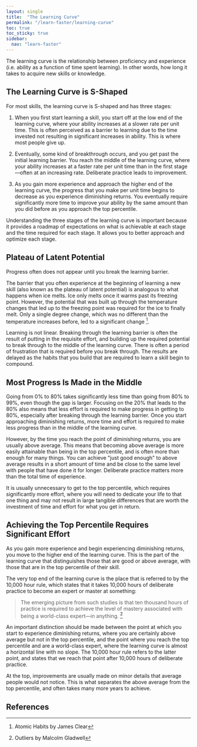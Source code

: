 ```yaml
---
layout: single
title:  "The Learning Curve"
permalink: "/learn-faster/learning-curve"
toc: true
toc_sticky: true
sidebar:
  nav: "learn-faster"
---
```


The learning curve is the relationship between proficiency and experience (i.e. ability as a function of time spent learning). In other words, how long it takes to acquire new skills or knowledge.

## The Learning Curve is S-Shaped

For most skills, the learning curve is S-shaped and has three stages:

1. When you first start learning a skill, you start off at the low end of the learning curve, where your ability increases at a slower rate per unit time. This is often perceived as a barrier to learning due to the time invested not resulting in significant increases in ability. This is where most people give up.

2. Eventually, some kind of breakthrough occurs, and you get past the initial learning barrier. You reach the middle of the learning curve, where your ability increases at a faster rate per unit time than in the first stage—often at an increasing rate. Deliberate practice leads to improvement.

3. As you gain more experience and approach the higher end of the learning curve, the progress that you make per unit time begins to decrease as you experience diminishing returns. You eventually require significantly more time to improve your ability by the same amount than you did before as you approach the top percentile.

Understanding the three stages of the learning curve is important because it provides a roadmap of expectations on what is achievable at each stage and the time required for each stage. It allows you to better approach and optimize each stage.

## Plateau of Latent Potential

Progress often does not appear until you break the learning barrier.

The barrier that you often experience at the beginning of learning a new skill (also known as the plateau of latent potential) is analogous to what happens when ice melts. Ice only melts once it warms past its freezing point. However, the potential that was built up through the temperature changes that led up to the freezing point was required for the ice to finally melt. Only a single degree change, which was no different than the temperature increases before, led to a significant change [^atomic-habits].

Learning is not linear. Breaking through the learning barrier is often the result of putting in the requisite effort, and building up the required potential to break through to the middle of the learning curve. There is often a period of frustration that is required before you break through. The results are delayed as the habits that you build that are required to learn a skill begin to compound.

## Most Progress Is Made in the Middle

Going from 0% to 80% takes significantly less time than going from 80% to 99%, even though the gap is larger. Focusing on the 20% that leads to the 80% also means that less effort is required to make progress in getting to 80%, especially after breaking through the learning barrier. Once you start approaching diminishing returns, more time and effort is required to make less progress than in the middle of the learning curve. 

However, by the time you reach the point of diminishing returns, you are usually above average. This means that becoming above average is more easily attainable than being in the top percentile, and is often more than enough for many things. You can achieve "just good enough" to above average results in a short amount of time and be close to the same level with people that have done it for longer. Deliberate practice matters more than the total time of experience.

It is usually unnecessary to get to the top percentile, which requires significantly more effort, where you will need to dedicate your life to that one thing and may not result in large tangible differences that are worth the investment of time and effort for what you get in return.


## Achieving the Top Percentile Requires Significant Effort

As you gain more experience and begin experiencing diminishing returns, you move to the higher end of the learning curve. This is the part of the learning curve that distinguishes those that are good or above average, with those that are in the top percentile of their skill.

The very top end of the learning curve is the place that is referred to by the 10,000 hour rule, which states that it takes 10,000 hours of deliberate practice to become an expert or master at something:

> The emerging picture from such studies is that ten thousand hours of practice is required to achieve the level of mastery associated with being a world-class expert—in anything. [^outliers]

An important distinction should be made between the point at which you start to experience diminishing returns, where you are certainly above average but not in the top percentile, and the point where you reach the top percentile and are a world-class expert, where the learning curve is almost a horizontal line with no slope. The 10,000 hour rule refers to the latter point, and states that we reach that point after 10,000 hours of deliberate practice. 

At the top, improvements are usually made on minor details that average people would not notice. This is what separates the above average from the top percentile, and often takes many more years to achieve.

## References

[^atomic-habits]: Atomic Habits by James Clear
[^outliers]: Outliers by Malcolm Gladwell

<!--[How to Get Unstuck In Life (and start building momentum)](https://youtu.be/JNa5MR9voCQ?si=EnefRc78pd0JuTBR)-->